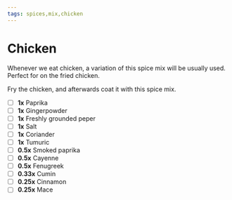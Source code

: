 ```yaml
---
tags: spices,mix,chicken
---
```


# Chicken

Whenever we eat chicken, a variation of this spice mix will be usually used. Perfect for on the fried chicken.

Fry the chicken, and afterwards coat it with this spice mix.

- [ ] __1x__        Paprika
- [ ] __1x__        Gingerpowder
- [ ] __1x__        Freshly grounded peper
- [ ] __1x__        Salt
- [ ] __1x__        Coriander
- [ ] __1x__        Tumuric
- [ ] __0.5x__      Smoked paprika
- [ ] __0.5x__      Cayenne
- [ ] __0.5x__      Fenugreek
- [ ] __0.33x__     Cumin
- [ ] __0.25x__     Cinnamon
- [ ] __0.25x__     Mace
